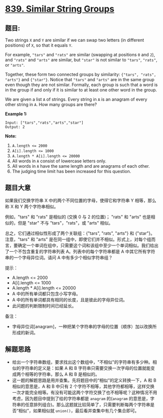 # [839. Similar String Groups](https://leetcode.com/problems/similar-string-groups/)


## 题目:

Two strings `X` and `Y` are similar if we can swap two letters (in different positions) of `X`, so that it equals `Y`.

For example, `"tars"` and `"rats"` are similar (swapping at positions `0` and `2`), and `"rats"` and `"arts"` are similar, but `"star"` is not similar to `"tars"`, `"rats"`, or `"arts"`.

Together, these form two connected groups by similarity: `{"tars", "rats", "arts"}` and `{"star"}`. Notice that `"tars"` and `"arts"` are in the same group even though they are not similar. Formally, each group is such that a word is in the group if and only if it is similar to at least one other word in the group.

We are given a list `A` of strings. Every string in `A` is an anagram of every other string in `A`. How many groups are there?

**Example 1:**

    Input: ["tars","rats","arts","star"]
    Output: 2

**Note:**

1. `A.length <= 2000`
2. `A[i].length <= 1000`
3. `A.length * A[i].length <= 20000`
4. All words in `A` consist of lowercase letters only.
5. All words in `A` have the same length and are anagrams of each other.
6. The judging time limit has been increased for this question.


## 题目大意

如果我们交换字符串 X 中的两个不同位置的字母，使得它和字符串 Y 相等，那么称 X 和 Y 两个字符串相似。

例如，"tars" 和 "rats" 是相似的 (交换 0 与 2 的位置)； "rats" 和 "arts" 也是相似的，但是 "star" 不与 "tars"，"rats"，或 "arts" 相似。

总之，它们通过相似性形成了两个关联组：{"tars", "rats", "arts"} 和 {"star"}。注意，"tars" 和 "arts" 是在同一组中，即使它们并不相似。形式上，对每个组而言，要确定一个单词在组中，只需要这个词和该组中至少一个单词相似。我们给出了一个不包含重复的字符串列表 A。列表中的每个字符串都是 A 中其它所有字符串的一个字母异位词。请问 A 中有多少个相似字符串组？


提示：

- A.length <= 2000
- A[i].length <= 1000
- A.length * A[i].length <= 20000
- A 中的所有单词都只包含小写字母。
- A 中的所有单词都具有相同的长度，且是彼此的字母异位词。
- 此问题的判断限制时间已经延长。


备注：  

- 字母异位词[anagram]，一种把某个字符串的字母的位置（顺序）加以改换所形成的新词。




## 解题思路


- 给出一个字符串数组，要求找出这个数组中，"不相似"的字符串有多少种。相似的字符串的定义是：如果 A 和 B 字符串只需要交换一次字母的位置就能变成两个相等的字符串，那么 A 和 B 是相似的。
- 这一题的解题思路是用并查集。先将题目中的“相似”的定义转换一下，A 和 B 相似的意思是，A 和 B 中只有 2 个字符不相等，其他字符都相等，这样交换一次才能完全相等。有没有可能这两个字符交换了也不相等呢？这种情况不用考虑，因为题目中提到了给的字符串都是 `anagram` 的(`anagram` 的意思是，字符串的任意排列组合)。那么这题就比较简单了，只需要判断每两个字符串是否“相似”，如果相似就 `union()`，最后看并查集中有几个集合即可。
